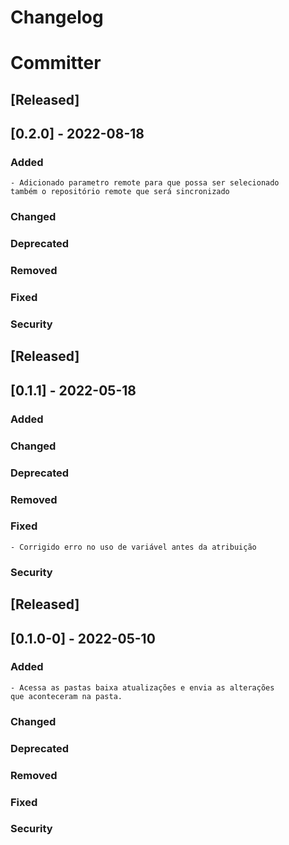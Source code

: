 # Changelog
# Committer

## [Released] 
## [0.2.0]  - 2022-08-18
### Added
    - Adicionado parametro remote para que possa ser selecionado
    também o repositório remote que será sincronizado
### Changed
### Deprecated
### Removed
### Fixed
### Security

## [Released]
## [0.1.1] - 2022-05-18
### Added
### Changed
### Deprecated
### Removed
### Fixed
    - Corrigido erro no uso de variável antes da atribuição
### Security

## [Released]
## [0.1.0-0] - 2022-05-10
### Added
    - Acessa as pastas baixa atualizações e envia as alterações
    que aconteceram na pasta.
### Changed
### Deprecated
### Removed
### Fixed
### Security
